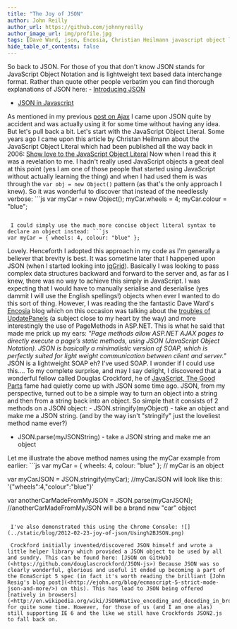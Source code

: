 ```yaml
---
title: "The Joy of JSON"
author: John Reilly
author_url: https://github.com/johnnyreilly
author_image_url: img/profile.jpg
tags: [Dave Ward, json, Encosia, Christian Heilmann javascript object literal, douglas crockford]
hide_table_of_contents: false
---
```

So back to JSON. For those of you that don't know JSON stands for JavaScript Object Notation and is lightweight text based data interchange format. Rather than quote other people verbatim you can find thorough explanations of JSON here: - [Introducing JSON](<http://www.json.org/>)
- [JSON in Javascript](<http://www.json.org/js.html>)

<!-- -->

 As mentioned in my previous [post on Ajax](<http://icanmakethiswork.blogspot.com/2012/02/potted-history-of-using-ajax-on.html>) I came upon JSON quite by accident and was actually using it for some time without having any idea. But let's pull back a bit. Let's start with the JavaScript Object Literal. Some years ago I came upon this article by Christan Heilmann about the JavaScript Object Literal which had been published all the way back in 2006: [Show love to the JavaScript Object Literal](<http://christianheilmann.com/2006/02/16/show-love-to-the-object-literal/>) Now when I read this it was a revelation to me. I hadn't really used JavaScript objects a great deal at this point (yes I am one of those people that started using JavaScript without actually learning the thing) and when I had used them is was through the `var obj = new Object()` pattern (as that's the only approach I knew). So it was wonderful to discover that instead of the needlessly verbose: ```js
var myCar = new Object();
myCar.wheels = 4;
myCar.colour = "blue";
```

 I could simply use the much more concise object literal syntax to declare an object instead: ```js
var myCar = { wheels: 4, colour: "blue" };
```

 Lovely. Henceforth I adopted this approach in my code as I'm generally a believer that brevity is best. It was sometime later that I happened upon JSON (when I started looking into [jqGrid](<http://icanmakethiswork.blogspot.com/2012/01/jqgrid-its-just-far-better-grid.html>)). Basically I was looking to pass complex data structures backward and forward to the server and, as far as I knew, there was no way to achieve this simply in JavaScript. I was expecting that I would have to manually serialise and deserialise (yes dammit I will use the English spellings!) objects when ever I wanted to do this sort of thing. However, I was reading the the fantastic Dave Ward's [Encosia](<http://encosia.com/>) blog which on this occasion was talking about the [troubles of UpdatePanels](<http://encosia.com/why-aspnet-ajax-updatepanels-are-dangerous/>) (a subject close to my heart by the way) and more interestingly the use of PageMethods in ASP.NET. This is what he said that made me prick up my ears: *"Page methods allow ASP.NET AJAX pages to directly execute a page’s static methods, using JSON (JavaScript Object Notation). JSON is basically a minimalistic version of SOAP, which is perfectly suited for light weight communication between client and server."* JSON is a lightweight SOAP eh? I've used SOAP. I wonder if I could use this.... To my complete surprise, and may I say delight, I discovered that a wonderful fellow called Douglas Crockford, he of [JavaScript, The Good Parts](<http://www.amazon.co.uk/JavaScript-Good-Parts-Douglas-Crockford/dp/0596517742>) fame had quietly come up with JSON some time ago. JSON, from my perspective, turned out to be a simple way to turn an object into a string and then from a string back into an object. So simple that it consists of 2 methods on a JSON object: - JSON.stringify(myObject) - take an object and make me a JSON string. (and by the way isn't "stringify" just the loveliest method name ever?)
- JSON.parse(myJSONString) - take a JSON string and make me an object

<!-- -->

Let me illustrate the above method names using the myCar example from earlier: ```js
var myCar = { wheels: 4, colour: "blue" };
// myCar is an object

var myCarJSON = JSON.stringify(myCar);
//myCarJSON will look like this: '{"wheels":4,"colour":"blue"}'

var anotherCarMadeFromMyJSON = JSON.parse(myCarJSON); 
//anotherCarMadeFromMyJSON will be a brand new "car" object
```

 I've also demonstrated this using the Chrome Console: ![](../static/blog/2012-02-23-joy-of-json/Using%2BJSON.png)

 Crockford initially invented/discovered JSON himself and wrote a little helper library which provided a JSON object to be used by all and sundry. This can be found here: [JSON on GitHub](<https://github.com/douglascrockford/JSON-js>) Because JSON was so clearly wonderful, glorious and useful it ended up becoming a part of the EcmaScript 5 spec (in fact it's worth reading the brilliant [John Resig's blog post](<http://ejohn.org/blog/ecmascript-5-strict-mode-json-and-more/>) on this). This has lead to JSON being offered [natively in browsers](<http://en.wikipedia.org/wiki/JSON#Native_encoding_and_decoding_in_browsers>) for quite some time. However, for those of us (and I am one alas) still supporting IE 6 and the like we still have Crockfords JSON2.js to fall back on.
